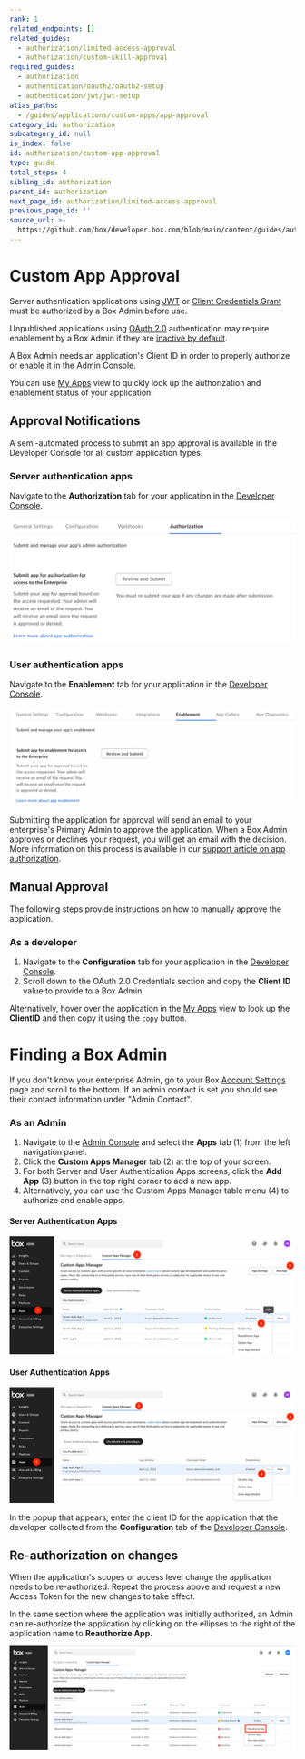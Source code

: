 ```yaml
---
rank: 1
related_endpoints: []
related_guides:
  - authorization/limited-access-approval
  - authorization/custom-skill-approval
required_guides:
  - authorization
  - authentication/oauth2/oauth2-setup
  - authentication/jwt/jwt-setup
alias_paths:
  - /guides/applications/custom-apps/app-approval
category_id: authorization
subcategory_id: null
is_index: false
id: authorization/custom-app-approval
type: guide
total_steps: 4
sibling_id: authorization
parent_id: authorization
next_page_id: authorization/limited-access-approval
previous_page_id: ''
source_url: >-
  https://github.com/box/developer.box.com/blob/main/content/guides/authorization/custom-app-approval.md
---
```

# Custom App Approval

Server authentication applications using [JWT][jwt] or
[Client Credentials Grant][ccg] must be authorized by a Box Admin before use.

Unpublished applications using [OAuth 2.0][oauth] authentication may
require enablement by a Box Admin if they are [inactive by default][upa].

A Box Admin needs an application's Client ID in order to properly
authorize or enable it in the Admin Console.

<Message>

You can use [My Apps][apps] view to quickly look up
the authorization and enablement status of your application.

</Message>

## Approval Notifications

A semi-automated process to submit an app approval is available in the Developer
Console for all custom application types.

### Server authentication apps

Navigate to the **Authorization** tab for your application in the
[Developer Console][devconsole].

<ImageFrame border center>

![Authorization tab](images/app_authorization.png)

</ImageFrame>

### User authentication apps

Navigate to the **Enablement** tab for your application in the [Developer Console][devconsole].

<ImageFrame border center>

![Enablement tab](images/app_enablement.png)

</ImageFrame>

Submitting the application for approval will send an email to your
enterprise's Primary Admin to approve the application.
When a Box Admin approves or declines your request,
you will get an email with the decision.
More information on this process is available in our [support article on app authorization][app-auth].

## Manual Approval

The following steps provide instructions on how to manually approve the
application.

### As a developer

1. Navigate to the **Configuration** tab for your application
in the [Developer Console][devconsole]. 
2. Scroll down to the OAuth 2.0 Credentials
section and copy the **Client ID** value to provide
to a Box Admin. 

Alternatively, hover over the application in the
[My Apps][apps] view to look up the **ClientID** and then
copy it using the `copy` button.

<Message>

# Finding a Box Admin

If you don't know your enterprise Admin, go to your Box [Account
Settings][settings] page and scroll to the bottom. If an admin contact is set
you should see their contact information under "Admin Contact".

</Message>

### As an Admin

1. Navigate to the [Admin Console][adminconsole] and
select the **Apps** tab (1) from the left navigation panel. 
2. Click the
**Custom Apps Manager** tab (2) at the top of your screen. 
3. For both Server and User Authentication Apps screens, click
the **Add App** (3) button in the top right corner to add a new app.
4. Alternatively, you can use the Custom Apps Manager table menu (4)
to authorize and enable apps.

#### Server Authentication Apps

<ImageFrame border center>

![Server Apps tab](images/jwt_app_approval_flow.png)

</ImageFrame>

#### User Authentication Apps

<ImageFrame border center>

![User Apps tab](images/oauth_app_approval_flow.png)

</ImageFrame>

In the popup that appears, enter the client ID for the application that the
developer collected from the **Configuration** tab of the
[Developer Console][devconsole].

## Re-authorization on changes

When the application's scopes or access level change the application needs to be
re-authorized. Repeat the process above and request a new Access Token for the
new changes to take effect.

In the same section where the application was initially authorized, an Admin
can re-authorize the application by clicking on the ellipses to the right
of the application name to **Reauthorize App**.

<ImageFrame border center>

![Re-authorize app](images/reauthorize_app.png)

</ImageFrame>

<!-- i18n-enable localize-links -->

[devconsole]: https://app.box.com/developers/console
<!-- i18n-disable localize-links -->

[ccg]: g://authentication/client-credentials
<!-- i18n-enable localize-links -->

[settings]: https://app.box.com/account
[adminconsole]: https://app.box.com/master/settings/custom
<!-- i18n-disable localize-links -->

[jwt]: g://authentication/jwt
[app-token]: g://authentication/app-token
[oauth]: g://authentication/oauth2
[upa]: g://security/#enterprise-settings-and-authorization
<!-- i18n-enable localize-links -->

[app-auth]: https://support.box.com/hc/en-us/articles/360043697014-Authorizing-Apps-in-the-Box-App-Approval-Process
<!-- i18n-enable localize-links -->

[apps]: g://applications